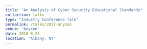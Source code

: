```yaml
---
title: "An Analysis of Cyber Security Educational Standards"
collection: talks
type: "Industry Conference Talk"
permalink: /talks/2017-anycon
venue: "Anycon"
date: 2018-8-24
location: "Albany, NY"
---
```


